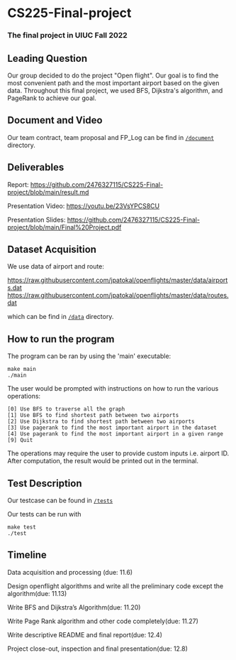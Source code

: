 # CS225-Final-project

### The final project in UIUC Fall 2022

## Leading Question 

Our group decided to do the project "Open flight". Our goal is to find the most convenient path and the most important airport based on the given data. Throughout this final project, we used BFS, Dijkstra's algorithm, and PageRank to achieve our goal.

   
## Document and Video

Our team contract, team proposal and FP_Log can be find in [`/document`](https://github.com/2476327115/CS225-Final-project/tree/main/Document) directory.

## Deliverables

Report: https://github.com/2476327115/CS225-Final-project/blob/main/result.md

Presentation Video: https://youtu.be/23VsYPCS8CU

Presentation Slides: https://github.com/2476327115/CS225-Final-project/blob/main/Final%20Project.pdf

## Dataset Acquisition

We use data of airport and route:


https://raw.githubusercontent.com/jpatokal/openflights/master/data/airports.dat
https://raw.githubusercontent.com/jpatokal/openflights/master/data/routes.dat

which can be find in [`/data`](https://github.com/2476327115/CS225-Final-project/tree/main/data) directory.

## How to run the program
The program can be ran by using the 'main' executable:
```
make main
./main
```
The user would be prompted with instructions on how to run the various operations:
```
[0] Use BFS to traverse all the graph
[1] Use BFS to find shortest path between two airports
[2] Use Dijkstra to find shortest path between two airports
[3] Use pagerank to find the most important airport in the dataset
[4] Use pagerank to find the most important airport in a given range
[9] Quit
```  
The operations may require the user to provide custom inputs i.e. airport ID.  
After computation, the result would be printed out in the terminal.  


## Test Description
Our testcase can be found in [`/tests`](https://github.com/2476327115/CS225-Final-project/tree/main/tests) 

Our tests can be run with
```
make test
./test
```  

## Timeline

Data acquisition and processing (due: 11.6)

Design openflight algorithms and write all the preliminary code except the algorithm(due: 11.13)

Write BFS and Dijkstra’s Algorithm(due: 11.20)

Write Page Rank algorithm and other code completely(due: 11.27)

Write descriptive README and final report(due: 12.4)

Project close-out, inspection and final presentation(due: 12.8)
